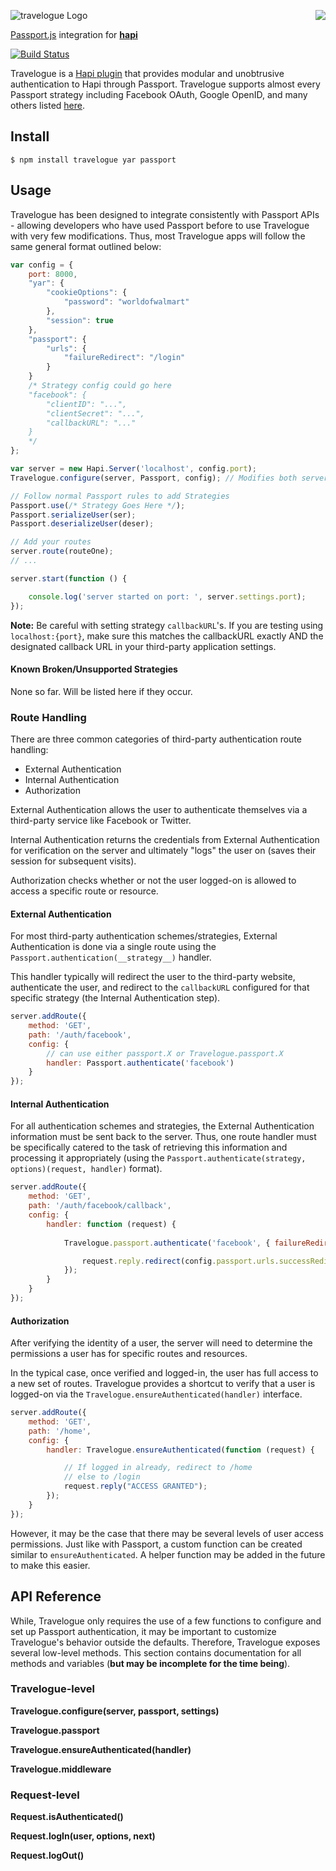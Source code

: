 <a href="https://github.com/walmartlabs/blammo"><img src="https://raw.github.com/walmartlabs/blammo/master/images/from.png" align="right" /></a>
![travelogue Logo](https://raw.github.com/walmartlabs/travelogue/master/images/travelogue.png)

[Passport.js](http://passportjs.org/) integration for [**hapi**](https://github.com/walmartlabs/hapi)

[![Build Status](https://secure.travis-ci.org/walmartlabs/travelogue.png)](http://travis-ci.org/walmartlabs/travelogue)

Travelogue is a [Hapi plugin](https://github.com/walmartlabs/hapi/blob/master/docs/Reference.md#server-plugins) that provides modular and unobtrusive authentication to Hapi through Passport. Travelogue supports almost every Passport strategy including Facebook OAuth, Google OpenID, and many others listed [here](https://github.com/jaredhanson/passport#strategies-1).


## Install

    $ npm install travelogue yar passport



## Usage

Travelogue has been designed to integrate consistently with Passport APIs - allowing developers who have used Passport before to use Travelogue with very few modifications.  Thus, most Travelogue apps will follow the same general format outlined below:

```javascript
var config = {
    port: 8000,
    "yar": {
        "cookieOptions": {
            "password": "worldofwalmart"
        },
        "session": true
    },
    "passport": {
        "urls": {
            "failureRedirect": "/login"
        }
    }
    /* Strategy config could go here
    "facebook": {
        "clientID": "...",
        "clientSecret": "...",
        "callbackURL": "..."
    }
    */
};

var server = new Hapi.Server('localhost', config.port);
Travelogue.configure(server, Passport, config); // Modifies both server and Passport

// Follow normal Passport rules to add Strategies
Passport.use(/* Strategy Goes Here */);
Passport.serializeUser(ser);
Passport.deserializeUser(deser);

// Add your routes
server.route(routeOne);
// ... 

server.start(function () {

    console.log('server started on port: ', server.settings.port);
});
```

**Note:** Be careful with setting strategy `callbackURL`'s. If you are testing using `localhost:{port}`, make sure this matches the callbackURL exactly AND the designated callback URL in your third-party application settings.


#### Known Broken/Unsupported Strategies

None so far. Will be listed here if they occur.


### Route Handling

There are three common categories of third-party authentication route handling:

* External Authentication
* Internal Authentication
* Authorization

External Authentication allows the user to authenticate themselves via a third-party service like Facebook or Twitter.

Internal Authentication returns the credentials from External Authentication for verification on the server and ultimately "logs" the user on (saves their session for subsequent visits).

Authorization checks whether or not the user logged-on is allowed to access a specific route or resource.


#### External Authentication

For most third-party authentication schemes/strategies, External Authentication is done via a single route using the `Passport.authentication(__strategy__)` handler.

This handler typically will redirect the user to the third-party website, authenticate the user, and redirect to the `callbackURL` configured for that specific strategy (the Internal Authentication step).

```javascript
server.addRoute({
    method: 'GET',
    path: '/auth/facebook',
    config: {
        // can use either passport.X or Travelogue.passport.X
        handler: Passport.authenticate('facebook')
    }
});
```

#### Internal Authentication

For all authentication schemes and strategies, the External Authentication information must be sent back to the server. Thus, one route handler must be specifically catered to the task of retrieving this information and processing it appropriately (using the `Passport.authenticate(strategy, options)(request, handler)` format).

```javascript
server.addRoute({
    method: 'GET',
    path: '/auth/facebook/callback',
    config: {
        handler: function (request) {
            
            Travelogue.passport.authenticate('facebook', { failureRedirect: '/'})(request, function () {

                request.reply.redirect(config.passport.urls.successRedirect || '/').send();
            });
        }
    }
});
```

#### Authorization

After verifying the identity of a user, the server will need to determine the permissions a user has for specific routes and resources.

In the typical case, once verified and logged-in, the user has full access to a new set of routes. Travelogue provides a shortcut to verify that a user is logged-on via the `Travelogue.ensureAuthenticated(handler)` interface.

```javascript
server.addRoute({
    method: 'GET',
    path: '/home',
    config: {
        handler: Travelogue.ensureAuthenticated(function (request) {

            // If logged in already, redirect to /home
            // else to /login
            request.reply("ACCESS GRANTED");
        });
    }
});
```

However, it may be the case that there may be several levels of user access permissions. Just like with Passport, a custom function can be created similar to `ensureAuthenticated`. A helper function may be added in the future to make this easier.



## API Reference

While, Travelogue only requires the use of a few functions to configure and set up Passport authentication, it may be important to customize Travelogue's behavior outside the defaults. Therefore, Travelogue exposes several low-level methods. This section contains documentation for all methods and variables (__**but may be incomplete for the time being**__).

### Travelogue-level

**Travelogue.configure(server, passport, settings)**

**Travelogue.passport**

**Travelogue.ensureAuthenticated(handler)**

**Travelogue.middleware**

### Request-level

**Request.isAuthenticated()**

**Request.logIn(user, options, next)**

**Request.logOut()**
